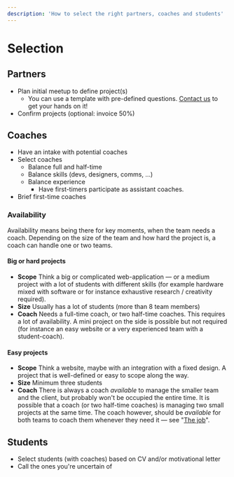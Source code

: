 ```yaml
---
description: 'How to select the right partners, coaches and students'
---
```


# Selection

## Partners

* Plan initial meetup to define project\(s\)
  * You can use a template with pre-defined questions. [Contact us](mailto:info@osoc.be) to get your hands on it!
* Confirm projects \(optional: invoice 50%\)

## Coaches

* Have an intake with potential coaches
* Select coaches
  * Balance full and half-time
  * Balance skills \(devs, designers, comms, ...\)
  * Balance experience
    * Have first-timers participate as assistant coaches.
* Brief first-time coaches

### Availability

Availability means being there for key moments, when the team needs a coach. Depending on the size of the team and how hard the project is, a coach can handle one or two teams.

#### Big or hard projects

* **Scope** Think a big or complicated web-application — or a medium project with a lot of students with different skills \(for example hardware mixed with software or for instance exhaustive research / creativity required\).
* **Size** Usually has a lot of students \(more than 8 team members\)
* **Coach** Needs a full-time coach, or two half-time coaches. This requires a lot of availability. A mini project on the side is possible but not required \(for instance an easy website or a very experienced team with a student-coach\).

#### Easy projects

* **Scope** Think a website, maybe with an integration with a fixed design. A project that is well-defined or easy to scope along the way.
* **Size** Minimum three students
* **Coach** There is always a coach _available_ to manage the smaller team and the client, but probably won't be occupied the entire time. It is possible that a coach \(or two half-time coaches\) is managing two small projects at the same time. The coach however, should be _available_ for both teams to coach them whenever they need it — see "[The job](../../coaches/the-coaching-job/)".

## Students

* Select students \(with coaches\) based on CV and/or motivational letter
* Call the ones you're uncertain of


